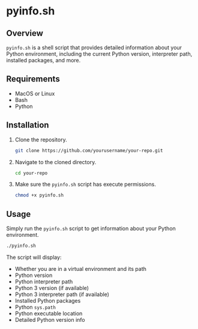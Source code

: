 # pyinfo.sh

## Overview
`pyinfo.sh` is a shell script that provides detailed information about your Python environment, including the current Python version, interpreter path, installed packages, and more.

## Requirements
- MacOS or Linux
- Bash
- Python

## Installation
1. Clone the repository.
   ```sh
   git clone https://github.com/yourusername/your-repo.git
   ```
2. Navigate to the cloned directory.
   ```sh
   cd your-repo
   ```
3. Make sure the `pyinfo.sh` script has execute permissions.
   ```sh
   chmod +x pyinfo.sh
   ```

## Usage
Simply run the `pyinfo.sh` script to get information about your Python environment.

```sh
./pyinfo.sh
```

The script will display:
- Whether you are in a virtual environment and its path
- Python version
- Python interpreter path
- Python 3 version (if available)
- Python 3 interpreter path (if available)
- Installed Python packages
- Python `sys.path`
- Python executable location
- Detailed Python version info
